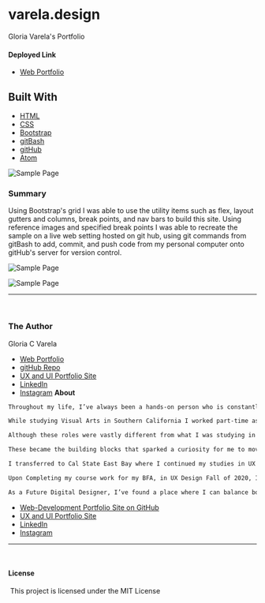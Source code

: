 # varela.design

Gloria Varela's Portfolio
​
#### **Deployed Link**

* [Web Portfolio](https://varela.design/)

## **Built With**

* [HTML](https"//w3schools.com)
* [CSS](https"//w3schools.com)
* [Bootstrap](https://getbootstrap.com/)
* [gitBash](https://git-scm.com/downloads)
* [gitHub](https"//gitHub.com)
* [Atom](https://atom.io/)

![Sample Page]()

### **Summary**

Using Bootstrap's grid I was able to use the utility items such as flex, layout gutters and columns, break points, and nav bars to build this site. Using reference images and specified break points I was able to recreate the sample on a live web setting hosted on git hub, using git commands from gitBash to add, commit, and push code from my personal computer onto gitHub's server for version control.

![Sample Page]()

![Sample Page]()

______________________________________________________________________________
​

### **The Author**

Gloria C Varela

* [Web Portfolio](https://varela.design/)
* [gitHub Repo](https://github.com/gcvarela21)
* [UX and UI Portfolio Site](https://www.glo.digital/)
* [LinkedIn](https://www.linkedin.com/in/glovarela/)
* [Instagram](https://www.instagram.com/glo.digital.ig/)
​​
**About**

```html
Throughout my life, I’ve always been a hands-on person who is constantly learning new skills. 

While studying Visual Arts in Southern California I worked part-time as a handyman and cable technician. 

Although these roles were vastly different from what I was studying in school, I learned a lot about problem-solving, creative thinking, and troubleshooting.

These became the building blocks that sparked a curiosity for me to move into digital design.

I transferred to Cal State East Bay where I continued my studies in UX Design. The various classes I took there opened me up to more opportunities to learn new programs and tools. 

Upon Completing my course work for my BFA, in UX Design Fall of 2020, I decided to further my skills and training at the University of California Berkeley’s Full Stack Web Developer Bootcamp. 

As a Future Digital Designer, I’ve found a place where I can balance both my love for visual design with the problem-solving skills needed front and back-end web developement and design.
```

* [Web-Development Portfolio Site on GitHub](https://gcvarela21.github.io/glo.digital/)
* [UX and UI Portfolio Site](https://www.glo.digital/)
* [LinkedIn](https://www.linkedin.com/in/glovarela/)
* [Instagram](https://www.instagram.com/glo.digital.ig/)
​
​
​

______________________________________________________________________________
​
#### **License**
​
This project is licensed under the MIT License
​
​
